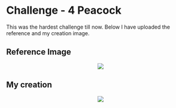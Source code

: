 # Challenge - 4 Peacock

This was the hardest challenge till now. Below I have uploaded the reference and my creation image. 

## Reference Image
<p text align="center"><Img src="https://user-images.githubusercontent.com/54719422/94603235-99f05c80-02b3-11eb-8e1b-d1b092a4cead.png"></p>

## My creation 

<p text align="center"><Img src="https://user-images.githubusercontent.com/54719422/94683037-7d036a00-0343-11eb-99e0-1e4886b605cb.png"></p>
